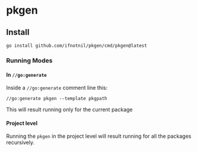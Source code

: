 # pkgen

## Install
```shell
go install github.com/ifnotnil/pkgen/cmd/pkgen@latest
```

### Running Modes

#### In `//go:generate`
Inside a `//go:generate` comment line this:

```golang
//go:generate pkgen --template pkgpath
```

This will result running only for the current package



#### Project level
Running the `pkgen` in the project level will result running for all the packages recursively.


